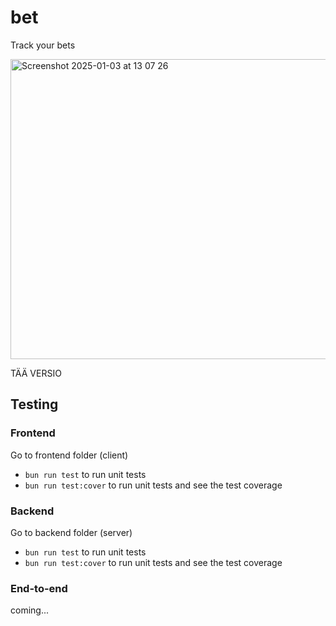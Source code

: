 # bet

Track your bets

<img width="1412" alt="Screenshot 2025-01-03 at 13 07 26" src="https://github.com/user-attachments/assets/39580df0-124e-411f-8755-99c534a776a4" width='640' height='480' />

TÄÄ VERSIO

## Testing
### Frontend
Go to frontend folder (client)
- `bun run test` to run unit tests
- `bun run test:cover` to run unit tests and see the test coverage

### Backend
Go to backend folder (server)
- `bun run test` to run unit tests
- `bun run test:cover` to run unit tests and see the test coverage

### End-to-end
coming...
